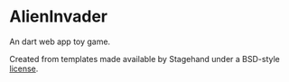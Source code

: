 # AlienInvader


An dart web app toy game.




Created from templates made available by Stagehand under a BSD-style
[license](https://github.com/dart-lang/stagehand/blob/master/LICENSE).
